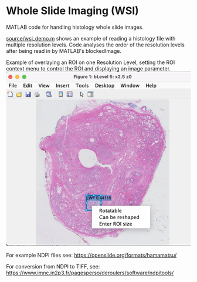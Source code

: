 # Whole Slide Imaging (WSI)
MATLAB code for handling histology whole slide images.

[source/wsi_demo.m](source/wsi_demo.m) shows an example of reading a histology file with multiple resolution levels.
Code analyses the order of the resolution levels after being read in by MATLAB's blockedImage.

Example of overlaying an ROI on one Resolution Level, setting the ROI context menu to control the ROI and displaying an image parameter.
![wsi_demo.png](/docs/wsi_demo.png)

For example NDPI files see: https://openslide.org/formats/hamamatsu/ 

For conversion from NDPI to TIFF, see: https://www.imnc.in2p3.fr/pagesperso/deroulers/software/ndpitools/ 
